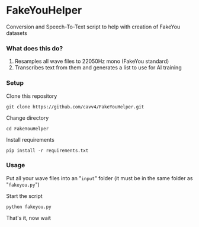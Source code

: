 # FakeYouHelper
 Conversion and Speech-To-Text script to help with creation of FakeYou datasets

### What does this do?
 1. Resamples all wave files to 22050Hz mono (FakeYou standard)
 2. Transcribes text from them and generates a list to use for AI training
### Setup
Clone this repository
```
git clone https://github.com/cavv4/FakeYouHelper.git
```
Change directory
```
cd FakeYouHelper
```
Install requirements
```
pip install -r requirements.txt
```
### Usage
Put all your wave files into an "`input`" folder (it must be in the same folder as "`fakeyou.py`")
  
Start the script
```
python fakeyou.py
```
That's it, now wait
